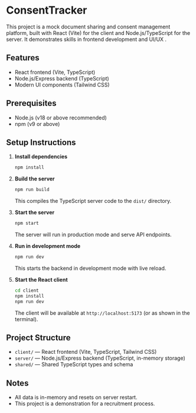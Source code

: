 # ConsentTracker

This project is a mock document sharing and consent management platform, built with React (Vite) for the client and Node.js/TypeScript for the server. It demonstrates skills in frontend development and UI/UX .

## Features
- React frontend (Vite, TypeScript)
- Node.js/Express backend (TypeScript)
- Modern UI components (Tailwind CSS)

## Prerequisites
- Node.js (v18 or above recommended)
- npm (v9 or above)

## Setup Instructions

1. **Install dependencies**
   ```sh
   npm install
   ```

2. **Build the server**
   ```sh
   npm run build
   ```
   This compiles the TypeScript server code to the `dist/` directory.

3. **Start the server**
   ```sh
   npm start
   ```
   The server will run in production mode and serve API endpoints.

4. **Run in development mode**
   ```sh
   npm run dev
   ```
   This starts the backend in development mode with live reload.

5. **Start the React client**
   ```sh
   cd client
   npm install
   npm run dev
   ```
   The client will be available at `http://localhost:5173` (or as shown in the terminal).

## Project Structure
- `client/` — React frontend (Vite, TypeScript, Tailwind CSS)
- `server/` — Node.js/Express backend (TypeScript, in-memory storage)
- `shared/` — Shared TypeScript types and schema

## Notes
- All data is in-memory and resets on server restart.
- This project is a demonstration for a recruitment process.
